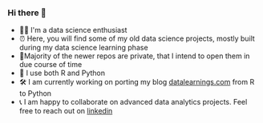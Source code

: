 ### Hi there 👋

* 👨‍🔬 I'm a data science enthusiast
* ⏰ Here, you will find some of my old data science projects, mostly built during my data science learning phase
* 🎄Majority of the newer repos are private, that I intend to open them in due course of time
* 📖 I use both R and Python
* 🛠 I am currently working on porting my blog [datalearnings.com](https://www.datalearnings.com/post/) from R to Python
* 📞 I am happy to collaborate on advanced data analytics projects. Feel free to reach out on [linkedin](https://www.linkedin.com/in/amitagni/)
<!--
**amit-agni/amit-agni** is a ✨ _special_ ✨ repository because its `README.md` (this file) appears on your GitHub profile.

Here are some ideas to get you started:

- 🔭 I’m currently working on ...
- 🌱 I’m currently learning ...
- 👯 I’m looking to collaborate on ...
- 🤔 I’m looking for help with ...
- 💬 Ask me about ...
- 📫 How to reach me: ...
- 😄 Pronouns: ...
- ⚡ Fun fact: ...
-->
